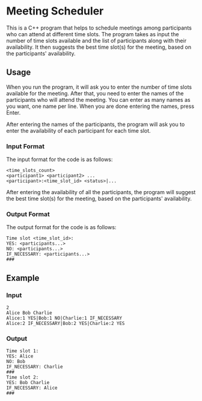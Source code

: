 # Meeting Scheduler

This is a C++ program that helps to schedule meetings among participants who can attend at different time slots. The program takes as input the number of time slots available and the list of participants along with their availability. It then suggests the best time slot(s) for the meeting, based on the participants' availability.

## Usage
When you run the program, it will ask you to enter the number of time slots available for the meeting. After that, you need to enter the names of the participants who will attend the meeting. You can enter as many names as you want, one name per line. When you are done entering the names, press Enter.

After entering the names of the participants, the program will ask you to enter the availability of each participant for each time slot.

### Input Format
The input format for the code is as follows:
```
<time_slots_count>
<participant1> <participant2> ...
<participant>:<time_slot_id> <status>|...
```

After entering the availability of all the participants, the program will suggest the best time slot(s) for the meeting, based on the participants' availability.

### Output Format
The output format for the code is as follows:
```
Time slot <time_slot_id>:
YES: <participants...>
NO: <participants...>
IF_NECESSARY: <participants...>
###
```

## Example
### Input
```
2
Alice Bob Charlie
Alice:1 YES|Bob:1 NO|Charlie:1 IF_NECESSARY
Alice:2 IF_NECESSARY|Bob:2 YES|Charlie:2 YES
```
### Output
```
Time slot 1:
YES: Alice
NO: Bob
IF_NECESSARY: Charlie
###
Time slot 2:
YES: Bob Charlie
IF_NECESSARY: Alice
###
```

